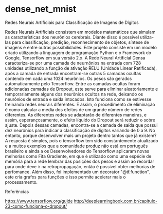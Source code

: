 # dense_net_mnist

Redes Neurais Artificiais para Classificação de Imagens de Dígitos

Redes Neurais Artificiais consistem em modelos matemáticos que simulam as características dos neurônios
cerebrais. Diante disso é possível utiliza-las para classificação, predição, reconhecimento de objetos, 
síntese de imagens e entre outras possibilidades. Este projeto consiste em um modelo criado utilizando a
linguagem de programação Python e o Framework do Google, Tensorflow em sua versão 2.x. A Rede Neural Artificial
Densa caracteriza-se por uma camada de neurnônios na entrada com 728 unidades utilizando a função de 
ativação RELU (Unidade Linear Retificada), após a camada de entrada encontram-se outras 5 camadas ocultas
contendo em cada uma 1024 neurônios. Os pesos são gerados automaticamente pelo Tensorflow. Entre as camadas
ocultas foram adicionadas camadas de Dropout, este serve para eliminar aleatoriamente e temporariamente 
alguns dos neurônios ocultos na rede, deixando os neurônios de entrada e saída intocados. Isto funciona 
como se estivesse treinando redes neurais diferentes. E assim, o procedimento de eliminação é como calcular 
a média dos efeitos de um grande número de redes diferentes. As diferentes redes se adaptarão de diferentes
maneiras, e assim, esperançosamente, o efeito líquido do Dropout será reduzir o sobre ajuste. Depois dessas 
camadas, encontra-se a camada de saída que possui dez neurônios para indicar a classificação de dígitos variando
de 0 a 9. No entanto, porque desenvolver mais um projeto dentro tantos que já existem? 
A resposta é simples, pois o tensorflow tem sido constantemente atualizado e a muitos exemplos que a comunidade
produz não está em português brasileiro e ainda a os Desenvolvedores do Tensorflow aplicaram novas melhorias 
como Fita Gradiente, em que é utilizado como uma espécie de memória para a rede lembrar das posições dos pesos
e assim ao recordar para onde deve ir na retropropagação, então é possível obter melhorias de perfomance. 
Além disso, foi implementado um decorator "@tf.function", este cria grafos para funções e isso permite acelerar 
mais o processamento.



Referências

https://www.tensorflow.org/guide
http://deeplearningbook.com.br/capitulo-23-como-funciona-o-dropout/
